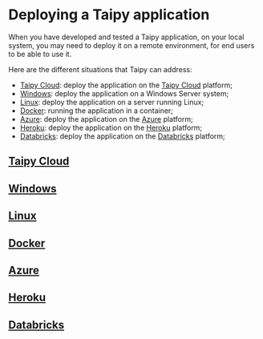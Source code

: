 # Deploying a Taipy application

When you have developed and tested a Taipy application, on your local system, you
may need to deploy it on a remote environment, for end users to be able to use it.

Here are the different situations that Taipy can address:

- [Taipy Cloud](taipy-cloud.md): deploy the application on the
  [Taipy Cloud](https://www.taipy.io/cloud/) platform;
- [Windows](windows.md): deploy the application on a Windows Server system;
- [Linux](linux/index.md): deploy the application on a server running Linux;
- [Docker](docker/index.md): running the application in a container;
- [Azure](azure.md): deploy the application on the
  [Azure](https://azure.microsoft.com/en-us/) platform;
- [Heroku](heroku/index.md): deploy the application on the
  [Heroku](https://www.heroku.com/home) platform;
- [Databricks](databricks/index.md): deploy the application on the
  [Databricks](https://www.databricks.com/) platform;


## [Taipy Cloud](taipy-cloud.md)

## [Windows](windows.md)

## [Linux](linux/index.md)

## [Docker](docker/index.md)

## [Azure](azure.md)

## [Heroku](heroku/index.md)

## [Databricks](databricks/index.md)

